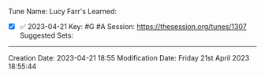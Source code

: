Tune Name: Lucy Farr's
Learned: 
- [x]  ✅ 2023-04-21
Key: #G #A
Session: https://thesession.org/tunes/1307
Suggested Sets:

---
Creation Date: 2023-04-21 18:55
Modification Date: Friday 21st April 2023 18:55:44
